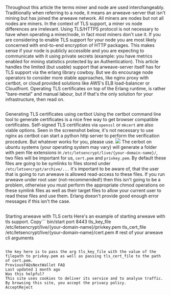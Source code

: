 Throughout this article the terms miner and node are used interchangeably. Traditionally when referring to a node, it means an arweave-server that isn't mining but has joined the arweave network. All miners are nodes but not all nodes are miners. In the context of TLS support, a miner vs node differences are irrelevant.
Using TLS/HTTPS protocol is not necessary to have when operating a miner/node, in fact most miners don't use it. If you are considering to enable TLS support for your node you are most likely concerned with end-to-end encryption of HTTP packages. This makes sense if your node is publicly accessible and you are expecting to communicate with it using private secrets (example: you have metrics enabled for mining statistics protected by an Authentication).
This article handles the limited (but usable) support that arweave-server itself has for TLS support via the erlang library cowboy. But we do encourage node operators to consider more stable approaches, like nginx proxy with certbot, or cloud provided solutions like AWS's ELB load-balancer or Cloudfront. Operating TLS certificates on top of the Erlang runtime, is rather "bare-metal" and manual labour, but if that's the only solution for your infrastructure, then read on.
## 
Generating TLS certificates using certbot
Using the certbot command line tool to generate certificates is a nice free way to get browser compatible certificates. Self-signed TLS certificates via `openssl` or `mkcert` are also viable options.
Seen in the screenshot below, it's not necessary to use nginx as certbot can start a python http server to perform the verification procedure. But whatever works for you, please use.
![](https://docs.arweave.org/~gitbook/image?url=https%3A%2F%2F3147367573-files.gitbook.io%2F%7E%2Ffiles%2Fv0%2Fb%2Fgitbook-x-prod.appspot.com%2Fo%2Fspaces%252F-LQoiZsTrKaWGG_SWJb5%252Fuploads%252Fgit-blob-32613d43c473844190a2e9446635b37a6ff0acd0%252Fcertbot_example.png%3Falt%3Dmedia&width=300&dpr=4&quality=100&sign=e6066b43&sv=2)
The cerbot on ubuntu systems (your operating system may vary) will generate a folder with pem file extensions in `/etc/letsencrypt/live/{your-domain-name}/`, two files will be important for us, `cert.pem` and `privkey.pem`.
By default these files are going to be symlinks to files stored under `/etc/letsencrypt/archive/...` it's important to be aware of, that the user that is going to run arweave is allowed read-access to these files. If you run arweave under root user (not-recommended!) then this isn't going to be a problem, otherwise you must perform the appropriate chmod operations on these symlink files as well as their target files to allow your current user to read these files and use them. Erlang doesn't provide good enough error messages if this isn't the case.
## 
Starting arweave with TLS certs
Here's an example of starting arweave with tls support.
Copy```
bin/start port 8443 tls_key_file /etc/letsencrypt/live/{your-domain-name}/privkey.pem tls_cert_file /etc/letsencrypt/live/{your-domain-name}/cert.pem # rest of your arweave cli arguments
```

the key here is to pass the arg tls_key_file with the value of the filepath to privkey.pem as well as passing tls_cert_file to the path of cert.pem.
PreviousFAQsNextWallet FAQ
Last updated 1 month ago
Was this helpful?
This site uses cookies to deliver its service and to analyse traffic. By browsing this site, you accept the privacy policy.
AcceptReject
